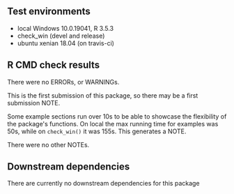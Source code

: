 ## Test environments
* local Windows 10.0.19041, R 3.5.3
* check_win (devel and release)
* ubuntu xenian 18.04 (on travis-ci)

## R CMD check results
There were no ERRORs, or WARNINGs.

This is the first submission of this package, so there may be a first submission NOTE.

Some example sections run over 10s to be able to showcase the flexibility of the package's functions. 
On local the max running time for examples was 50s, while on `check_win()` it was 155s. This generates a NOTE.

There were no other NOTEs.

## Downstream dependencies
There are currently no downstream dependencies for this package